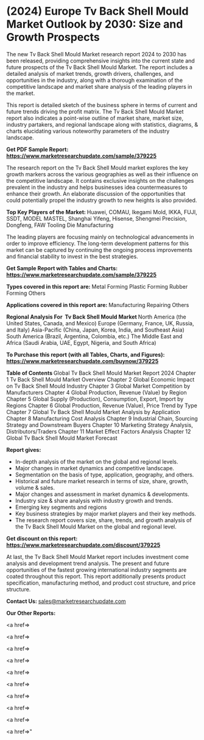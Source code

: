 # (2024) Europe Tv Back Shell Mould Market Outlook by 2030: Size and Growth Prospects

The new Tv Back Shell Mould Market research report 2024 to 2030 has been released, providing comprehensive insights into the current state and future prospects of the Tv Back Shell Mould Market. The report includes a detailed analysis of market trends, growth drivers, challenges, and opportunities in the industry, along with a thorough examination of the competitive landscape and market share analysis of the leading players in the market.

This report is detailed sketch of the business sphere in terms of current and future trends driving the profit matrix. The Tv Back Shell Mould Market report also indicates a point-wise outline of market share, market size, industry partakers, and regional landscape along with statistics, diagrams, &amp; charts elucidating various noteworthy parameters of the industry landscape.

<strong><b>Get PDF Sample Report: <a href=https://www.marketresearchupdate.com/sample/379225>https://www.marketresearchupdate.com/sample/379225</a></b></strong>

The research report on the Tv Back Shell Mould market explores the key growth markers across the various geographies as well as their influence on the competitive landscape. It contains exclusive insights on the challenges prevalent in the industry and helps businesses idea countermeasures to enhance their growth. An elaborate discussion of the opportunities that could potentially propel the industry growth to new heights is also provided.

<strong><b>Top Key Players of the Market:
</b></strong>Huawei, COMAU, Ikegami Mold, IKKA, FUJI, SSDT, MODEL MASTEL, Shanghai Yifeng, Hisense, Shengmei Precision, Dongfeng, FAW Tooling Die Manufacturing<strong><b>
</b></strong>

The leading players are focusing mainly on technological advancements in order to improve efficiency. The long-term development patterns for this market can be captured by continuing the ongoing process improvements and financial stability to invest in the best strategies.

<strong><b>Get Sample Report with Tables and Charts: <a href=https://www.marketresearchupdate.com/sample/379225>https://www.marketresearchupdate.com/sample/379225</a></b></strong>

<strong><b>Types covered in this report are:
</b></strong>Metal Forming
Plastic Forming
Rubber Forming
Others<strong><b>
</b></strong>

<strong><b>Applications covered in this report are:
</b></strong>Manufacturing
Repairing
Others<strong><b>
</b></strong>

<strong><b>Regional Analysis For  Tv Back Shell Mould Market</b></strong><strong><b>
</b></strong>North America (the United States, Canada, and Mexico)
Europe (Germany, France, UK, Russia, and Italy)
Asia-Pacific (China, Japan, Korea, India, and Southeast Asia)
South America (Brazil, Argentina, Colombia, etc.)
The Middle East and Africa (Saudi Arabia, UAE, Egypt, Nigeria, and South Africa)

<strong><b>To Purchase this report (with all Tables, Charts, and Figures): <a href=https://www.marketresearchupdate.com/buynow/379225>https://www.marketresearchupdate.com/buynow/379225</a></b></strong>

<strong><b>Table of Contents</b></strong><strong><b>
</b></strong>Global Tv Back Shell Mould Market Report 2024
Chapter 1 Tv Back Shell Mould Market Overview
Chapter 2 Global Economic Impact on Tv Back Shell Mould Industry
Chapter 3 Global Market Competition by Manufacturers
Chapter 4 Global Production, Revenue (Value) by Region
Chapter 5 Global Supply (Production), Consumption, Export, Import by Regions
Chapter 6 Global Production, Revenue (Value), Price Trend by Type
Chapter 7 Global Tv Back Shell Mould Market Analysis by Application
Chapter 8 Manufacturing Cost Analysis
Chapter 9 Industrial Chain, Sourcing Strategy and Downstream Buyers
Chapter 10 Marketing Strategy Analysis, Distributors/Traders
Chapter 11 Market Effect Factors Analysis
Chapter 12 Global Tv Back Shell Mould Market Forecast

<strong><b>Report gives:</b></strong>

- In-depth analysis of the market on the global and regional levels.
- Major changes in market dynamics and competitive landscape.
- Segmentation on the basis of type, application, geography, and others.
- Historical and future market research in terms of size, share, growth, volume &amp; sales.
- Major changes and assessment in market dynamics &amp; developments.
- Industry size &amp; share analysis with industry growth and trends.
- Emerging key segments and regions
- Key business strategies by major market players and their key methods.
- The research report covers size, share, trends, and growth analysis of the Tv Back Shell Mould Market on the global and regional level.

<strong><b>Get discount on this report: <a href=https://www.marketresearchupdate.com/discount/379225>https://www.marketresearchupdate.com/discount/379225</a></b></strong>

At last, the Tv Back Shell Mould Market report includes investment come analysis and development trend analysis. The present and future opportunities of the fastest growing international industry segments are coated throughout this report. This report additionally presents product specification, manufacturing method, and product cost structure, and price structure.

<strong><b>Contact Us:
</b></strong>sales@marketresearchupdate.com

<strong>Our Other Reports:</strong>

<a href=></a>

<a href=></a>

<a href=></a>

<a href=></a>

<a href=></a>

<a href=></a>

<a href=></a>

<a href=></a>

<a href=></a>

<a href=></a>"
